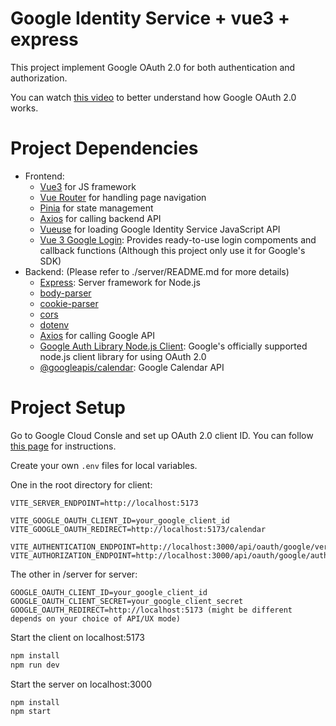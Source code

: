 # Google Identity Service + vue3 + express

This project implement Google OAuth 2.0 for both authentication and authorization.

You can watch [this video](https://youtu.be/996OiexHze0) to better understand how Google OAuth 2.0 works.

# Project Dependencies
- Frontend:
  - [Vue3](https://vuejs.org/) for JS framework
  - [Vue Router](https://router.vuejs.org/) for handling page navigation
  - [Pinia](https://pinia.vuejs.org/) for state management
  - [Axios](https://github.com/axios/axios) for calling backend API
  - [Vueuse](https://vueuse.org/) for loading Google Identity Service JavaScript API
  - [Vue 3 Google Login](https://yobaji.github.io/vue3-google-login/): Provides ready-to-use login compoments and callback functions (Although this project only use it for Google's SDK)
- Backend: (Please refer to ./server/README.md for more details)
  - [Express](https://expressjs.com): Server framework for Node.js
  - [body-parser](https://github.com/expressjs/body-parser)
  - [cookie-parser](https://github.com/expressjs/cookie-parser)
  - [cors](https://github.com/expressjs/cors)
  - [dotenv](https://github.com/motdotla/dotenv)
  - [Axios](https://github.com/axios/axios) for calling Google API
  - [Google Auth Library Node.js Client](https://github.com/googleapis/google-auth-library-nodejs): Google's officially supported node.js client library for using OAuth 2.0
  - [@googleapis/calendar](https://www.npmjs.com/package/@googleapis/calendar): Google Calendar API



# Project Setup
Go to Google Cloud Consle and set up OAuth 2.0 client ID. You can follow [this page](https://support.google.com/cloud/answer/6158849) for instructions.


Create your own <code>.env</code> files for local variables.

One in the root directory for client:
```
VITE_SERVER_ENDPOINT=http://localhost:5173

VITE_GOOGLE_OAUTH_CLIENT_ID=your_google_client_id
VITE_GOOGLE_OAUTH_REDIRECT=http://localhost:5173/calendar

VITE_AUTHENTICATION_ENDPOINT=http://localhost:3000/api/oauth/google/verify
VITE_AUTHORIZATION_ENDPOINT=http://localhost:3000/api/oauth/google/auth
```

The other in /server for server:
```
GOOGLE_OAUTH_CLIENT_ID=your_google_client_id
GOOGLE_OAUTH_CLIENT_SECRET=your_google_client_secret
GOOGLE_OAUTH_REDIRECT=http://localhost:5173 (might be different depends on your choice of API/UX mode)
```

Start the client on localhost:5173
```sh
npm install
npm run dev
```

Start the server on localhost:3000
```sh
npm install
npm start
```
